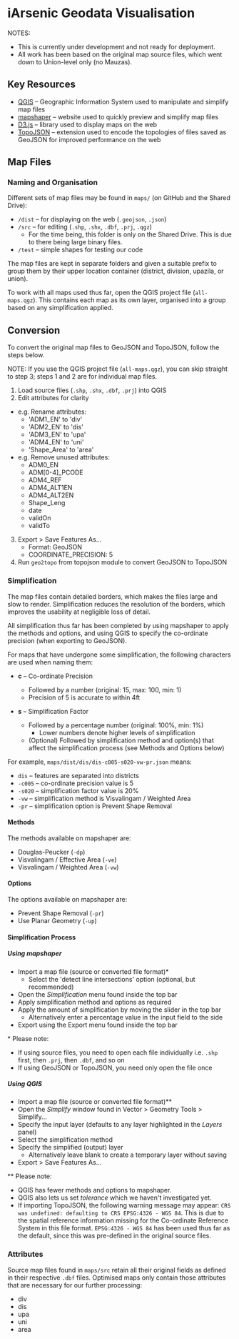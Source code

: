 # iArsenic Geodata Visualisation

NOTES:
* This is currently under development and not ready for deployment.
* All work has been based on the original map source files, which went down to Union-level only (no Mauzas).

## Key Resources

* [QGIS](https://qgis.org/) – Geographic Information System used to manipulate and simplify map files
* [mapshaper](https://mapshaper.org) – website used to quickly preview and simplify map files
* [D3.js](https://d3js.org/) – library used to display maps on the web
* [TopoJSON](https://github.com/topojson/topojson) – extension used to encode the topologies of files saved as GeoJSON for improved performance on the web

## Map Files

### Naming and Organisation

Different sets of map files may be found in `maps/` (on GitHub and the Shared Drive):

* `/dist` – for displaying on the web (`.geojson`, `.json`)
* `/src` – for editing (`.shp`, `.shx`, `.dbf`, `.prj`, `.qgz`)
  * For the time being, this folder is only on the Shared Drive. This is due to there being large binary files.
* `/test` – simple shapes for testing our code

The map files are kept in separate folders and given a suitable prefix to group them by their upper location container (district, division, upazila, or union).

To work with all maps used thus far, open the QGIS project file (`all-maps.qgz`). This contains each map as its own layer, organised into a group based on any simplification applied.

## Conversion

To convert the original map files to GeoJSON and TopoJSON, follow the steps below.

NOTE: If you use the QGIS project file (`all-maps.qgz`), you can skip straight to step 3; steps 1 and 2 are for individual map files.

1. Load source files (`.shp`, `.shx`, `.dbf`, `.prj`) into QGIS
2. Edit attributes for clarity
  * e.g. Rename attributes:
    * 'ADM1\_EN' to 'div'
    * 'ADM2\_EN' to 'dis'
    * 'ADM3\_EN' to 'upa'
    * 'ADM4\_EN' to 'uni'
    * 'Shape\_Area' to 'area'
  * e.g. Remove unused attributes:
    * ADM0\_EN
    * ADM\[0-4\]\_PCODE
    * ADM4\_REF
    * ADM4\_ALT1EN
    * ADM4\_ALT2EN
    * Shape\_Leng
    * date
    * validOn
    * validTo
3. Export > Save Features As...
    * Format: GeoJSON
    * COORDINATE_PRECISION: 5
4. Run `geo2topo` from topojson module to convert GeoJSON to TopoJSON

### Simplification

The map files contain detailed borders, which makes the files large and slow to render. Simplification reduces the resolution of the borders, which improves the usability at negligible loss of detail.

All simplification thus far has been completed by using mapshaper to apply the methods and options, and using QGIS to specify the co-ordinate precision (when exporting to GeoJSON).

For maps that have undergone some simplification, the following characters are used when naming them:

* __c__ – Co-ordinate Precision
    * Followed by a number (original: 15, max: 100, min: 1)
    * Precision of 5 is accurate to within 4ft

* __s__ – Simplification Factor
    * Followed by a percentage number (original: 100%, min: 1%)
        * Lower numbers denote higher levels of simplification
    * (Optional) Followed by simplification method and option(s) that affect the simplification process (see Methods and Options below)

For example, `maps/dist/dis/dis-c005-s020-vw-pr.json` means:

* `dis` – features are separated into districts
* `-c005` – co-ordinate precision value is 5
* `-s020` – simplification factor value is 20%
* `-vw` – simplification method is Visvalingam / Weighted Area
* `-pr` – simplification option is Prevent Shape Removal

#### Methods

The methods available on mapshaper are:

* Douglas-Peucker (`-dp`)
* Visvalingam / Effective Area (`-ve`)
* Visvalingam / Weighted Area (`-vw`)

#### Options

The options available on mapshaper are:

* Prevent Shape Removal (`-pr`)
* Use Planar Geometry (`-up`)

#### Simplification Process

##### Using mapshaper

* Import a map file (source or converted file format)\*
  * Select the 'detect line intersections' option (optional, but recommended)
* Open the *Simplification* menu found inside the top bar
* Apply simplification method and options as required
* Apply the amount of simplification by moving the slider in the top bar
  * Alternatively enter a percentage value in the input field to the side
* Export using the Export menu found inside the top bar


\* Please note:
* If using source files, you need to open each file individually i.e. `.shp` first, then `.prj`, then `.dbf`, and so on
* If using GeoJSON or TopoJSON, you need only open the file once

##### Using QGIS

* Import a map file (source or converted file format)\*\*
* Open the *Simplify* window found in Vector > Geometry Tools > Simplify...
* Specify the input layer (defaults to any layer highlighted in the *Layers* panel)
* Select the simplification method
* Specify the simplified (output) layer
  * Alternatively leave blank to create a temporary layer without saving
* Export > Save Features As...

\*\* Please note:
* QGIS has fewer methods and options to mapshaper.
* QGIS also lets us set _tolerance_ which we haven't investigated yet.
* If importing TopoJSON, the following warning message may appear: `CRS was undefined: defaulting to CRS EPSG:4326 - WGS 84`. This is due to the spatial reference information missing for the Co-ordinate Reference System in this file format. `EPSG:4326 - WGS 84` has been used thus far as the default, since this was pre-defined in the original source files.


### Attributes

Source map files found in `maps/src` retain all their original fields as defined in their respective `.dbf` files. Optimised maps only contain those attributes that are necessary for our further processing:

* div
* dis
* upa
* uni
* area
